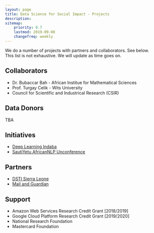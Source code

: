 ```yaml
---
layout: page
title: Data Science for Social Impact - Projects
description: 
sitemap:
    priority: 0.7
    lastmod: 2019-09-08
    changefreq: weekly
---
```


We do a number of projects with partners and collaborators. See below. This list is not exhaustive. We will update as time goes on.

## Collaborators

* Dr. Bubaccar Bah - African Institue for Mathematical Sciences
* Prof. Turgay Celik - Wits University
* Council for Scientific and Industrical Research (CSIR)

## Data Donors

TBA

## Initiatives

* [Deep Learning Indaba](http://deeplearningindaba.com)
* [SautiYetu AfricanNLP Unconference](https://sites.google.com/view/sautiyetu-nlp/)

## Partners

* [DSTI Sierra Leone](https://dsti.gov.sl/)
* [Mail and Guardian](https://mg.co.za)

## Support

* Amazon Web Services Research Credit Grant [2018/2019]
* Google Cloud Platform Research Credit Grant [2019/2020]
* National Research Foundation
* Mastercard Foundation
